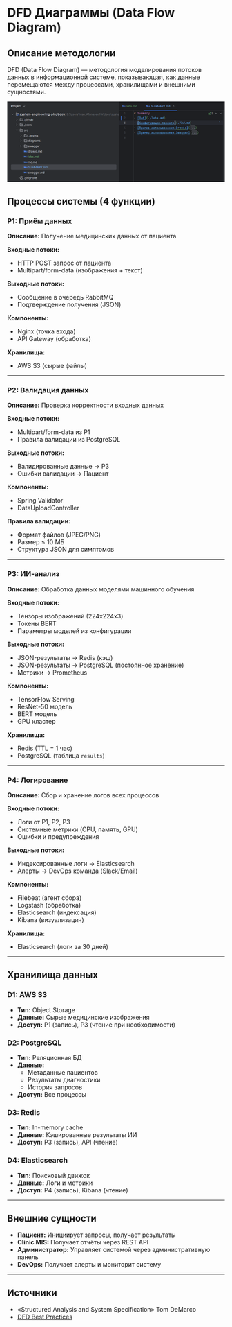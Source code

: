 # DFD Диаграммы (Data Flow Diagram)

## Описание методологии

DFD (Data Flow Diagram) — методология моделирования потоков данных в информационной системе, показывающая, как данные перемещаются между процессами, хранилищами и внешними сущностями.

![DFD Диаграмма](../img/img3.png)

## Процессы системы (4 функции)

### P1: Приём данных

**Описание:** Получение медицинских данных от пациента

**Входные потоки:**
- HTTP POST запрос от пациента
- Multipart/form-data (изображения + текст)

**Выходные потоки:**
- Сообщение в очередь RabbitMQ
- Подтверждение получения (JSON)

**Компоненты:**
- Nginx (точка входа)
- API Gateway (обработка)

**Хранилища:**
- AWS S3 (сырые файлы)

---

### P2: Валидация данных

**Описание:** Проверка корректности входных данных

**Входные потоки:**
- Multipart/form-data из P1
- Правила валидации из PostgreSQL

**Выходные потоки:**
- Валидированные данные → P3
- Ошибки валидации → Пациент

**Компоненты:**
- Spring Validator
- DataUploadController

**Правила валидации:**
- Формат файлов (JPEG/PNG)
- Размер ≤ 10 МБ
- Структура JSON для симптомов

---

### P3: ИИ-анализ

**Описание:** Обработка данных моделями машинного обучения

**Входные потоки:**
- Тензоры изображений (224x224x3)
- Токены BERT
- Параметры моделей из конфигурации

**Выходные потоки:**
- JSON-результаты → Redis (кэш)
- JSON-результаты → PostgreSQL (постоянное хранение)
- Метрики → Prometheus

**Компоненты:**
- TensorFlow Serving
- ResNet-50 модель
- BERT модель
- GPU кластер

**Хранилища:**
- Redis (TTL = 1 час)
- PostgreSQL (таблица `results`)

---

### P4: Логирование

**Описание:** Сбор и хранение логов всех процессов

**Входные потоки:**
- Логи от P1, P2, P3
- Системные метрики (CPU, память, GPU)
- Ошибки и предупреждения

**Выходные потоки:**
- Индексированные логи → Elasticsearch
- Алерты → DevOps команда (Slack/Email)

**Компоненты:**
- Filebeat (агент сбора)
- Logstash (обработка)
- Elasticsearch (индексация)
- Kibana (визуализация)

**Хранилища:**
- Elasticsearch (логи за 30 дней)

---

## Хранилища данных

### D1: AWS S3
- **Тип:** Object Storage
- **Данные:** Сырые медицинские изображения
- **Доступ:** P1 (запись), P3 (чтение при необходимости)

### D2: PostgreSQL
- **Тип:** Реляционная БД
- **Данные:** 
  - Метаданные пациентов
  - Результаты диагностики
  - История запросов
- **Доступ:** Все процессы

### D3: Redis
- **Тип:** In-memory cache
- **Данные:** Кэшированные результаты ИИ
- **Доступ:** P3 (запись), API (чтение)

### D4: Elasticsearch
- **Тип:** Поисковый движок
- **Данные:** Логи и метрики
- **Доступ:** P4 (запись), Kibana (чтение)

---

## Внешние сущности

- **Пациент:** Инициирует запросы, получает результаты
- **Clinic MIS:** Получает отчёты через REST API
- **Администратор:** Управляет системой через административную панель
- **DevOps:** Получает алерты и мониторит систему

---

## Источники

- «Structured Analysis and System Specification» Tom DeMarco
- [DFD Best Practices](https://www.visual-paradigm.com/guide/data-flow-diagram/)

